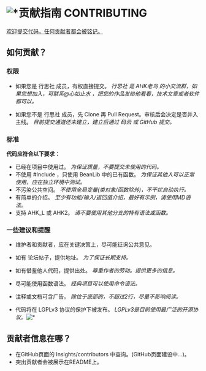 # ![*](https://raw.githubusercontent.com/Oilj/GitHubPictureBed/master/AHK%E5%B0%8F%E5%9B%BE%E6%A0%87_20190105183041.png)贡献指南 CONTRIBUTING

[欢迎提交代码，任何贡献者都会被铭记。](#jumpGX)

## 如何贡献？

### 权限

- 如果您是 行思社 成员，有权直接提交。
  _行思社 是 AHK老鸟 的小交流群，如果您想加入，可联系@心如止水 ，把您的作品发给他看看，技术文章或者软件都可以。_

- 如果您不是 行思社 成员，先 Clone 再 Pull Request。审核后会决定是否并入主线。
  _目前提交通道还未建立，建立后通过 码云 或 GitHub 提交。_

### 标准

**代码应符合以下要求：**

- 已经在项目中使用过。
  _为保证质量，不要提交未使用的代码。_
- 不使用 #Include ，只使用 BeanLib 中的已有函数。
  _为保证其他人可以正常使用，应在独立环境中测试。_
- 不污染公共空间。
  _不使用全局变量(类对象/函数除外)，不干扰自动执行。_
- 有简单的介绍。
  _至少有功能/输入/返回值介绍，最好有示例，请使用MD语法。_
- 支持 AHK_L 或 AHK2。
  _请不要使用其他分支的特有语法或函数。_

### 一些建议和提醒

- 维护者和贡献者，应在关键决策上，尽可能征询公共意见。
- 如有 论坛帖子，提供地址。
  _为了保证长期支持。_
- 如有借鉴他人代码，提供出处。
  _尊重作者的劳动。提供更多的信息。_

- 尽可能使用函数语法。
  _经典项目可以使用命令语法。_

- 注释或文档可含广告。
  _除位于底部的，不超过2行，尽量不影响阅读。_
- 代码将在 LGPLv3 协议的保护下被发布。
  _LGPLv3是目前使用最广泛的开源协议。_![*](https://raw.githubusercontent.com/Oilj/GitHubPictureBed/master/LGPLv3_20190105183651.png)

## <span id="jumpGX">贡献者信息在哪？</span>
- 在GitHub页面的 Insights/contributors 中查询。(GitHub页面建设中...)。
- 突出贡献者会被展示在README上。